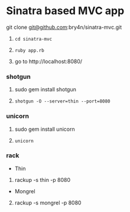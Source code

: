 Sinatra based MVC app
====================

git clone git@github.com:bry4n/sinatra-mvc.git

1) `cd sinatra-mvc`

2) `ruby app.rb`

3) go to http://localhost:8080/


### shotgun

1) sudo gem install shotgun

2) `shotgun -O --server=thin --port=8080`

### unicorn

1) sudo gem install unicorn

2) `unicorn`

### rack

- Thin

1) rackup -s thin -p 8080

- Mongrel

2) rackup -s mongrel -p 8080
